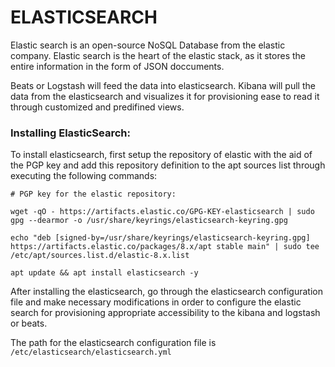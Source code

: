 # ELASTICSEARCH

Elastic search is an open-source NoSQL Database from the elastic company. Elastic search is the heart of the elastic stack, as it stores the entire information in the form of JSON doccuments. 

Beats or Logstash will feed the data into elasticsearch. Kibana will pull the data from the elasticsearch and visualizes it for provisioning ease to read it through customized and predifined views.

### Installing ElasticSearch:

To install elasticsearch, first setup the repository of elastic with the aid of the PGP key and add this repository definition to the apt sources list through executing the following commands:

```
# PGP key for the elastic repository:

wget -qO - https://artifacts.elastic.co/GPG-KEY-elasticsearch | sudo gpg --dearmor -o /usr/share/keyrings/elasticsearch-keyring.gpg

echo "deb [signed-by=/usr/share/keyrings/elasticsearch-keyring.gpg] https://artifacts.elastic.co/packages/8.x/apt stable main" | sudo tee /etc/apt/sources.list.d/elastic-8.x.list

apt update && apt install elasticsearch -y

```

After installing the elasticsearch, go through the elasticsearch configuration file and make necessary modifications in order to configure the elastic search for provisioning appropriate accessibility to the kibana and logstash or beats.

The path for the elasticsearch configuration file is `/etc/elasticsearch/elasticsearch.yml`
